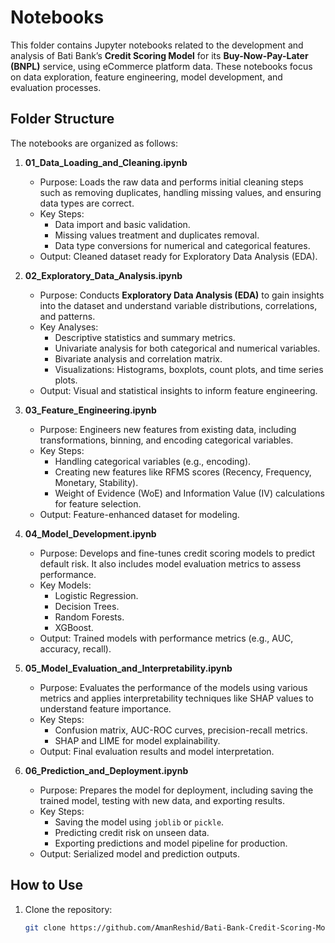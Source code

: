 # Notebooks

This folder contains Jupyter notebooks related to the development and analysis of Bati Bank’s **Credit Scoring Model** for its **Buy-Now-Pay-Later (BNPL)** service, using eCommerce platform data. These notebooks focus on data exploration, feature engineering, model development, and evaluation processes.

## Folder Structure

The notebooks are organized as follows:

1. **01_Data_Loading_and_Cleaning.ipynb**
   - Purpose: Loads the raw data and performs initial cleaning steps such as removing duplicates, handling missing values, and ensuring data types are correct.
   - Key Steps:
     - Data import and basic validation.
     - Missing values treatment and duplicates removal.
     - Data type conversions for numerical and categorical features.
   - Output: Cleaned dataset ready for Exploratory Data Analysis (EDA).

2. **02_Exploratory_Data_Analysis.ipynb**
   - Purpose: Conducts **Exploratory Data Analysis (EDA)** to gain insights into the dataset and understand variable distributions, correlations, and patterns.
   - Key Analyses:
     - Descriptive statistics and summary metrics.
     - Univariate analysis for both categorical and numerical variables.
     - Bivariate analysis and correlation matrix.
     - Visualizations: Histograms, boxplots, count plots, and time series plots.
   - Output: Visual and statistical insights to inform feature engineering.

3. **03_Feature_Engineering.ipynb**
   - Purpose: Engineers new features from existing data, including transformations, binning, and encoding categorical variables.
   - Key Steps:
     - Handling categorical variables (e.g., encoding).
     - Creating new features like RFMS scores (Recency, Frequency, Monetary, Stability).
     - Weight of Evidence (WoE) and Information Value (IV) calculations for feature selection.
   - Output: Feature-enhanced dataset for modeling.

4. **04_Model_Development.ipynb**
   - Purpose: Develops and fine-tunes credit scoring models to predict default risk. It also includes model evaluation metrics to assess performance.
   - Key Models:
     - Logistic Regression.
     - Decision Trees.
     - Random Forests.
     - XGBoost.
   - Output: Trained models with performance metrics (e.g., AUC, accuracy, recall).

5. **05_Model_Evaluation_and_Interpretability.ipynb**
   - Purpose: Evaluates the performance of the models using various metrics and applies interpretability techniques like SHAP values to understand feature importance.
   - Key Steps:
     - Confusion matrix, AUC-ROC curves, precision-recall metrics.
     - SHAP and LIME for model explainability.
   - Output: Final evaluation results and model interpretation.

6. **06_Prediction_and_Deployment.ipynb**
   - Purpose: Prepares the model for deployment, including saving the trained model, testing with new data, and exporting results.
   - Key Steps:
     - Saving the model using `joblib` or `pickle`.
     - Predicting credit risk on unseen data.
     - Exporting predictions and model pipeline for production.
   - Output: Serialized model and prediction outputs.

## How to Use

1. Clone the repository:
   ```bash
   git clone https://github.com/AmanReshid/Bati-Bank-Credit-Scoring-Model.git
